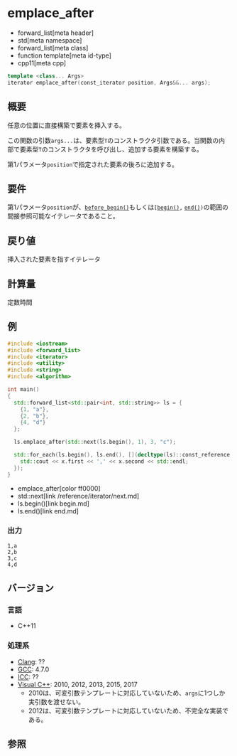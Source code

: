 # emplace_after
* forward_list[meta header]
* std[meta namespace]
* forward_list[meta class]
* function template[meta id-type]
* cpp11[meta cpp]

```cpp
template <class... Args>
iterator emplace_after(const_iterator position, Args&&... args);
```

## 概要
任意の位置に直接構築で要素を挿入する。

この関数の引数`args...`は、要素型`T`のコンストラクタ引数である。当関数の内部で要素型`T`のコンストラクタを呼び出し、追加する要素を構築する。

第1パラメータ`position`で指定された要素の後ろに追加する。


## 要件
第1パラメータ`position`が、[`before_begin()`](before_begin.md)もしくは`[`[`begin()`](begin.md)`,` [`end()`](end.md)`)`の範囲の間接参照可能なイテレータであること。


## 戻り値
挿入された要素を指すイテレータ


## 計算量
定数時間


## 例
```cpp example
#include <iostream>
#include <forward_list>
#include <iterator>
#include <utility>
#include <string>
#include <algorithm>

int main()
{
  std::forward_list<std::pair<int, std::string>> ls = {
    {1, "a"},
    {2, "b"},
    {4, "d"}
  };

  ls.emplace_after(std::next(ls.begin(), 1), 3, "c");

  std::for_each(ls.begin(), ls.end(), [](decltype(ls)::const_reference x) {
    std::cout << x.first << ',' << x.second << std::endl;
  });
}
```
* emplace_after[color ff0000]
* std::next[link /reference/iterator/next.md]
* ls.begin()[link begin.md]
* ls.end()[link end.md]

### 出力
```
1,a
2,b
3,c
4,d
```

## バージョン
### 言語
- C++11

### 処理系
- [Clang](/implementation.md#clang): ??
- [GCC](/implementation.md#gcc): 4.7.0
- [ICC](/implementation.md#icc): ??
- [Visual C++](/implementation.md#visual_cpp): 2010, 2012, 2013, 2015, 2017
	- 2010は、可変引数テンプレートに対応していないため、`args`に1つしか実引数を渡せない。
	- 2012は、可変引数テンプレートに対応していないため、不完全な実装である。


## 参照



